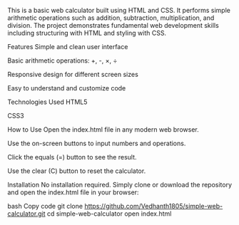 This is a basic web calculator built using HTML and CSS. It performs simple arithmetic operations such as addition, subtraction, multiplication, and division. The project demonstrates fundamental web development skills including structuring with HTML and styling with CSS.

Features
Simple and clean user interface

Basic arithmetic operations: +, -, ×, ÷

Responsive design for different screen sizes

Easy to understand and customize code

Technologies Used
HTML5

CSS3

How to Use
Open the index.html file in any modern web browser.

Use the on-screen buttons to input numbers and operations.

Click the equals (=) button to see the result.

Use the clear (C) button to reset the calculator.

Installation
No installation required. Simply clone or download the repository and open the index.html file in your browser:

bash
Copy code
git clone https://github.com/Vedhanth1805/simple-web-calculator.git
cd simple-web-calculator
open index.html
